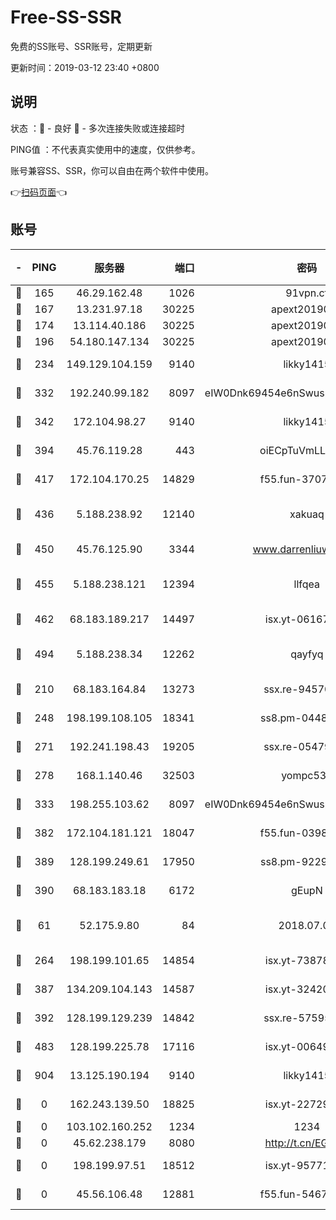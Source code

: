 # Free-SS-SSR

免费的SS账号、SSR账号，定期更新

更新时间：2019-03-12 23:40 +0800

## 说明

状态     ：🙂 - 良好 🙁 - 多次连接失败或连接超时

PING值   ：不代表真实使用中的速度，仅供参考。

账号兼容SS、SSR，你可以自由在两个软件中使用。

👉[扫码页面](https://liesauer.github.io/Free-SS-SSR/)👈

## 账号

|-|PING|服务器|端口|密码|加密方式|区域|
|:----:|:----:|:-----:|-----:|:----:|:----:|:----:|
|🙂|165|46.29.162.48|1026|91vpn.cf|rc4-md5|RU|
|🙂|167|13.231.97.18|30225|apext2019006|chacha20|JP|
|🙂|174|13.114.40.186|30225|apext2019006|chacha20|JP|
|🙂|196|54.180.147.134|30225|apext2019006|chacha20|KR|
|🙂|234|149.129.104.159|9140|likky1415|aes-256-cfb|HK|
|🙂|332|192.240.99.182|8097|eIW0Dnk69454e6nSwuspv9DmS201tQ0D|aes-256-cfb|US|
|🙂|342|172.104.98.27|9140|likky1415|aes-256-cfb|JP|
|🙂|394|45.76.119.28|443|oiECpTuVmLLxk4Ts|aes-256-cfb|AU|
|🙂|417|172.104.170.25|14829|f55.fun-37079700|aes-256-cfb|SG|
|🙂|436|5.188.238.92|12140|xakuaq|chacha20-ietf-poly1305|BR|
|🙂|450|45.76.125.90|3344|www.darrenliuwei.com|aes-256-cfb|AU|
|🙂|455|5.188.238.121|12394|llfqea|chacha20-ietf-poly1305|BR|
|🙂|462|68.183.189.217|14497|isx.yt-06167002|aes-256-cfb|SG|
|🙂|494|5.188.238.34|12262|qayfyq|chacha20-ietf-poly1305|BR|
|🙂|210|68.183.164.84|13273|ssx.re-94570018|aes-256-cfb|US|
|🙂|248|198.199.108.105|18341|ss8.pm-04487647|aes-256-cfb|US|
|🙂|271|192.241.198.43|19205|ssx.re-05479677|aes-256-cfb|US|
|🙂|278|168.1.140.46|32503|yompc535|aes-256-cfb|AU|
|🙂|333|198.255.103.62|8097|eIW0Dnk69454e6nSwuspv9DmS201tQ0D|aes-256-cfb|US|
|🙂|382|172.104.181.121|18047|f55.fun-03984569|aes-256-cfb|SG|
|🙂|389|128.199.249.61|17950|ss8.pm-92296749|aes-256-cfb|SG|
|🙂|390|68.183.183.18|6172|gEupN|aes-256-cfb|SG|
|🙁|61|52.175.9.80|84|2018.07.07|chacha20-ietf-poly1305|HK|
|🙁|264|198.199.101.65|14854|isx.yt-73878638|aes-256-cfb|US|
|🙁|387|134.209.104.143|14587|isx.yt-32420603|aes-256-cfb|SG|
|🙁|392|128.199.129.239|14842|ssx.re-57595800|aes-256-cfb|SG|
|🙁|483|128.199.225.78|17116|isx.yt-00649324|aes-256-cfb|SG|
|🙁|904|13.125.190.194|9140|likky1415|aes-256-cfb|KR|
|🙁|0|162.243.139.50|18825|isx.yt-22729980|aes-256-cfb|US|
|🙁|0|103.102.160.252|1234|1234|rc4-md5|JP|
|🙁|0|45.62.238.179|8080|http://t.cn/EGJIyrl|rc4-md5|CA|
|🙁|0|198.199.97.51|18512|isx.yt-95771540|aes-256-cfb|US|
|🙁|0|45.56.106.48|12881|f55.fun-54673265|aes-256-cfb|US|
